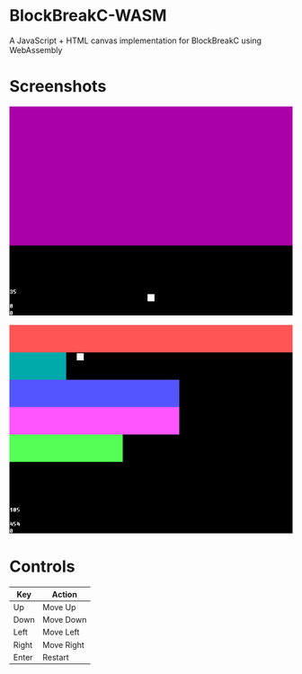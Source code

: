# BlockBreakC-WASM
A JavaScript + HTML canvas implementation for BlockBreakC using WebAssembly

# Screenshots

![screenshot1](images/Screenshot1.png "Screenshot 1")

![screenshot2](images/Screenshot2.png "Screenshot 2")

# Controls

| Key            | Action     |
| -------------- | ---------- |
| Up             | Move Up    |
| Down           | Move Down  |
| Left           | Move Left  |
| Right          | Move Right |
| Enter          | Restart    |